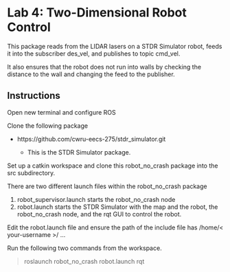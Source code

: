 <h1>Lab 4: Two-Dimensional Robot Control</h1>
<p>This package reads from the LIDAR lasers on a STDR Simulator robot, feeds it into the subscriber des_vel, and publishes to topic cmd_vel.</p>
<p>It also ensures that the robot does not run into walls by checking the distance to the wall and changing the feed to the publisher.</p>
<h2>Instructions</h2>
<p>Open new terminal and configure ROS</p>
<p>Clone the following package</p>
<ul>
<li>https://github.com/cwru-eecs-275/stdr_simulator.git</li>
    <ul>
        <li>This is the STDR Simulator package.</li>
    </ul>
</ul>
<p>Set up a catkin workspace and clone this robot_no_crash package into the src subdirectory.</p>
<p>There are two different launch files within the robot_no_crash package</p>
    <ol>
        <li>robot_supervisor.launch starts the robot_no_crash node</li>
        <li>robot.launch starts the STDR Simulator with the map and the robot, the robot_no_crash node, and the rqt GUI to control the robot.</li>
    </ol>
<p>
<p>Edit the robot.launch file and ensure the path of the include file has /home/< your-username >/ ... </p>
<p>Run the following two commands from the workspace.</p>
 <blockquote>
     roslaunch robot_no_crash robot.launch
     rqt
 </blockquote>
